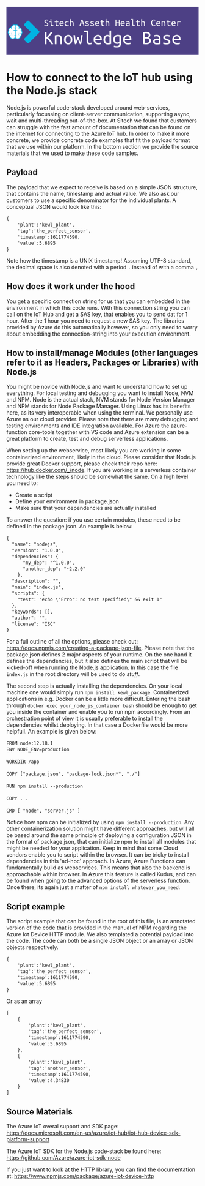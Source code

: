 ![Banner](docs/knowledge_base.png)

# How to connect to the IoT hub using the Node.js stack
Node.js is powerful code-stack developed around web-services, particularly focussing on client-server communication, 
supporting async, wait and multi-threading out-of-the-box. At Sitech we found that customers can struggle with the fast 
amount of documentation that can be found on the internet for connecting to the Azure IoT hub. In order to make it more 
concrete, we provide concrete code examples that fit the payload format that we use within our platform. In the bottom 
section we provide the source materials that we used to make these code samples.
## Payload
The payload that we expect to receive is based on a simple JSON structure, that contains the name, timestamp and actual
value. We also ask our customers to use a specific denominator for the individual plants. A conceptual JSON would look 
like this:

```
{
    'plant':'kewl_plant', 
    'tag':'the_perfect_sensor', 
    'timestamp':1611774590, 
    'value':5.6895
}
```
Note how the timestamp is a UNIX timestamp! Assuming UTF-8 standard, the decimal space is also denoted with a period ```.```
instead of with a comma ```,```

## How does it work under the hood
You get a specific connection string for us that you can embedded in the environment in which this code runs. With
this connection string you can call on the IoT Hub and get a SAS key, that enables you to send dat for 1 hour. After
the 1 hour you need to request a new SAS key. The libraries provided by Azure do this automatically however, so you only
need to worry about embedding the connection-string into your execution environment.

## How to install/manage Modules (other languages refer to it as Headers, Packages or Libraries) with Node.js
You might be novice with Node.js and want to understand how to set up everything. For local testing and debugging you
want to install Node, NVM and NPM. Node is the actual stack, NVM stands for Node Version Manager and NPM stands for Node
Package Manager. Using Linux has its benefits here, as its very interoperable when using the terminal. We personally use
Azure as our cloud provider. Please note that there are many debugging and testing environments and IDE integration 
available. For Azure the azure-function core-tools together with VS code and Azure extension can be a great platform to
create, test and debug serverless applications.

When setting up the webservice, most likely you are working in some containerized environment, likely in the cloud. Please
consider that Node.js provide great Docker support, please check their repo here: https://hub.docker.com/_/node. If you 
are working in a serverless container technology like the steps should be somewhat the same. On a high level you need to:
- Create a script 
- Define your environment in package.json
- Make sure that your dependencies are actually installed

To answer the question: if you use certain modules, these need to be defined in the package.json. An example is below:
```
{
  "name": "nodejs",
  "version": "1.0.0",
  "dependencies": {
      "my_dep": "^1.0.0",
      "another_dep": "~2.2.0"
    },
  "description": "",
  "main": "index.js",
  "scripts": {
    "test": "echo \"Error: no test specified\" && exit 1"
  },
  "keywords": [],
  "author": "",
  "license": "ISC"
}

```
For a full outline of all the options, please check out: https://docs.npmjs.com/creating-a-package-json-file. Please note
that the package.json defines 2 major aspects of your runtime. On the one hand it defines the dependencies, but it also 
defines the main script that will be kicked-off when running the Node.js application. In this case the file ```index.js```
in the root directory will be used to do *stuff*. 

The second step is actually installing the dependencies. On your local machine one would simply run 
```npm install kewl_package```. Containerized applications in e.g. Docker can be a little more difficult. Entering the 
bash through ```docker exec your_node_js_container bash``` should be enough to get you inside the container and enable 
you to run npm accordingly. From an orchestration point of view it is usually preferable to install the dependencies whilst
deploying. In that case a Dockerfile would be more helpfull. An example is given below:
```
FROM node:12.18.1
ENV NODE_ENV=production

WORKDIR /app

COPY ["package.json", "package-lock.json*", "./"]

RUN npm install --production

COPY . .

CMD [ "node", "server.js" ]
```
Notice how npm can be initialized by using ```npm install --production```. Any other containerization solution might have
different approaches, but will all be based around the same principle of deploying a configuration JSON in the format of
package.json, that can initialize npm to install all modules that might be needed for your application. Keep in mind that
some Cloud vendors enable you to script within the browser. It can be tricky to install dependencies in this 'ad-hoc' 
approach. In Azure, Azure Functions can fundamentally build as webservices. This means that also the backend is approachable
within browser. In Azure this feature is called Kudus, and can be found when going to the advanced options of the serverless
function. Once there, its again just a matter of ```npm install whatever_you_need```.

## Script example
The script example that can be found in the root of this file, is an annotated version of the code that is provided in the
manual of NPM regarding the Azure Iot Device HTTP module. We also templated a potential payload into the code. The code 
can both be a single JSON object or an array or JSON objects respectively. 
```
{
    'plant':'kewl_plant', 
    'tag':'the_perfect_sensor', 
    'timestamp':1611774590, 
    'value':5.6895
}
```
Or as an array
```
[
    {
        'plant':'kewl_plant', 
        'tag':'the_perfect_sensor', 
        'timestamp':1611774590, 
        'value':5.6895
    },
    {
        'plant':'kewl_plant', 
        'tag':'another_sensor', 
        'timestamp':1611774590, 
        'value':4.34830
    }
]
```

## Source Materials
The Azure IoT overal support and SDK page: https://docs.microsoft.com/en-us/azure/iot-hub/iot-hub-device-sdk-platform-support

The Azure IoT SDK for the Node.js code-stack be found here: https://github.com/Azure/azure-iot-sdk-node

If you just want to look at the HTTP library, you can find the documentation at: 
https://www.npmjs.com/package/azure-iot-device-http 